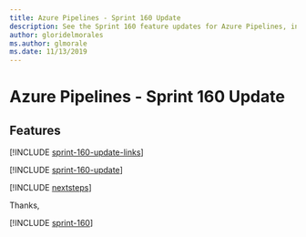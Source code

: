 ```yaml
---
title: Azure Pipelines - Sprint 160 Update
description: See the Sprint 160 feature updates for Azure Pipelines, including next steps.
author: gloridelmorales
ms.author: glmorale
ms.date: 11/13/2019
---
```


# Azure Pipelines - Sprint 160 Update

## Features

[!INCLUDE [sprint-160-update-links](../includes/pipelines/sprint-160-update-links.md)]

[!INCLUDE [sprint-160-update](../includes/pipelines/sprint-160-update.md)]

[!INCLUDE [nextsteps](../includes/nextsteps.md)]

Thanks,

[!INCLUDE [sprint-160](../includes/signer/sprint-160.md)]
